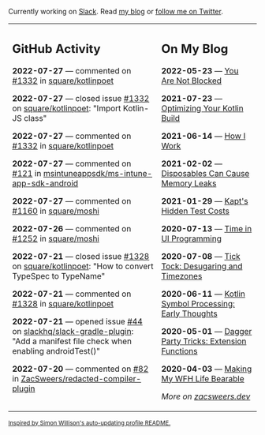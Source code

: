 Currently working on [Slack](https://slack.com/). Read [my blog](https://zacsweers.dev/) or [follow me on Twitter](https://twitter.com/ZacSweers).

<table><tr><td valign="top" width="60%">

## GitHub Activity
<!-- githubActivity starts -->
**2022-07-27** — commented on [#1332](https://github.com/square/kotlinpoet/issues/1332#issuecomment-1197621160) in [square/kotlinpoet](https://github.com/square/kotlinpoet)

**2022-07-27** — closed issue [#1332](https://github.com/square/kotlinpoet/issues/1332) on [square/kotlinpoet](https://github.com/square/kotlinpoet): "Import Kotlin-JS class"

**2022-07-27** — commented on [#1332](https://github.com/square/kotlinpoet/issues/1332#issuecomment-1197430477) in [square/kotlinpoet](https://github.com/square/kotlinpoet)

**2022-07-27** — commented on [#121](https://github.com/msintuneappsdk/ms-intune-app-sdk-android/issues/121#issuecomment-1197314993) in [msintuneappsdk/ms-intune-app-sdk-android](https://github.com/msintuneappsdk/ms-intune-app-sdk-android)

**2022-07-27** — commented on [#1160](https://github.com/square/moshi/issues/1160#issuecomment-1196305395) in [square/moshi](https://github.com/square/moshi)

**2022-07-26** — commented on [#1252](https://github.com/square/moshi/issues/1252#issuecomment-1196114401) in [square/moshi](https://github.com/square/moshi)

**2022-07-21** — closed issue [#1328](https://github.com/square/kotlinpoet/issues/1328) on [square/kotlinpoet](https://github.com/square/kotlinpoet): "How to convert TypeSpec to TypeName"

**2022-07-21** — commented on [#1328](https://github.com/square/kotlinpoet/issues/1328#issuecomment-1192101464) in [square/kotlinpoet](https://github.com/square/kotlinpoet)

**2022-07-21** — opened issue [#44](https://github.com/slackhq/slack-gradle-plugin/issues/44) on [slackhq/slack-gradle-plugin](https://github.com/slackhq/slack-gradle-plugin): "Add a manifest file check when enabling androidTest()"

**2022-07-20** — commented on [#82](https://github.com/ZacSweers/redacted-compiler-plugin/issues/82#issuecomment-1190362971) in [ZacSweers/redacted-compiler-plugin](https://github.com/ZacSweers/redacted-compiler-plugin)
<!-- githubActivity ends -->
</td><td valign="top" width="40%">

## On My Blog
<!-- blog starts -->
**2022-05-23** — [You Are Not Blocked](https://www.zacsweers.dev/you-are-not-blocked/)

**2021-07-23** — [Optimizing Your Kotlin Build](https://www.zacsweers.dev/optimizing-your-kotlin-build/)

**2021-06-14** — [How I Work](https://www.zacsweers.dev/how-i-work/)

**2021-02-02** — [Disposables Can Cause Memory Leaks](https://www.zacsweers.dev/disposables-can-cause-memory-leaks/)

**2021-01-29** — [Kapt's Hidden Test Costs](https://www.zacsweers.dev/kapts-hidden-test-costs/)

**2020-07-13** — [Time in UI Programming](https://www.zacsweers.dev/time-in-ui/)

**2020-07-08** — [Tick Tock: Desugaring and Timezones](https://www.zacsweers.dev/ticktock-desugaring-timezones/)

**2020-06-11** — [Kotlin Symbol Processing: Early Thoughts](https://www.zacsweers.dev/kotlin-symbol-processor-early-thoughts/)

**2020-05-01** — [Dagger Party Tricks: Extension Functions](https://www.zacsweers.dev/dagger-party-tricks-extension-functions/)

**2020-04-03** — [Making My WFH Life Bearable](https://www.zacsweers.dev/making-wfh-life-bearable/)
<!-- blog ends -->
_More on [zacsweers.dev](https://zacsweers.dev/)_
</td></tr></table>

<sub><a href="https://simonwillison.net/2020/Jul/10/self-updating-profile-readme/">Inspired by Simon Willison's auto-updating profile README.</a></sub>